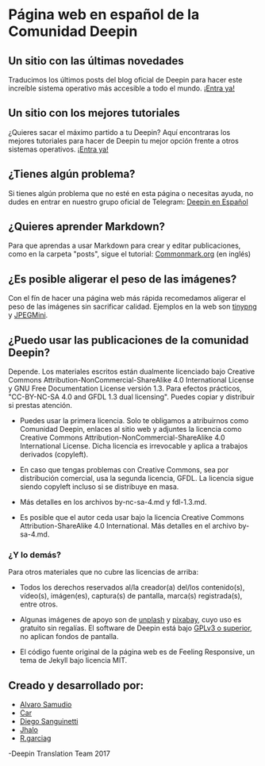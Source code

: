 # Página web en español de la Comunidad Deepin

## Un sitio con las últimas novedades

Traducimos los últimos posts del blog oficial de Deepin para hacer este increíble sistema operativo más accesible a todo el mundo. [¡Entra ya!](https://comunidad-deepin.github.io/blog/noticias/)

## Un sitio con los mejores tutoriales

¿Quieres sacar el máximo partido a tu Deepin? Aquí encontraras los mejores tutoriales para hacer de Deepin tu mejor opción frente a otros sistemas operativos. 
[¡Entra ya!](https://comunidad-deepin.github.io/blog/tips/)


## ¿Tienes algún problema?

Si tienes algún problema que no esté en esta página o necesitas ayuda, no dudes en entrar en nuestro grupo oficial de Telegram:
[Deepin en Español](https://t.me/deepinenespanol)

## ¿Quieres aprender Markdown?

Para que aprendas a usar Markdown para crear y editar publicaciones, como en la carpeta "posts", sigue el tutorial:
[Commonmark.org](http://commonmark.org/help/tutorial/) (en inglés)

## ¿Es posible aligerar el peso de las imágenes?

Con el fín de hacer una página web más rápida recomedamos aligerar el peso de las imágenes sin sacrificar calidad. Ejemplos en la web son [tinypng](https://tinypng.com/) y [JPEGMini](http://www.jpegmini.com/main/shrink_photo).

## ¿Puedo usar las publicaciones de la comunidad Deepin?

Depende. Los materiales escritos están dualmente licenciado bajo Creative Commons Attribution-NonCommercial-ShareAlike 4.0 International License y GNU Free Documentation License versión 1.3. Para efectos prácticos, "CC-BY-NC-SA 4.0 and GFDL 1.3 dual licensing". Puedes copiar y distribuir si prestas atención.

* Puedes usar la primera licencia. Solo te obligamos a atribuirnos como Comunidad Deepin, enlaces al sitio web y adjuntes la licencia como Creative Commons Attribution-NonCommercial-ShareAlike 4.0 International License. Dicha licencia es irrevocable y aplica a trabajos derivados (copyleft).

* En caso que tengas problemas con Creative Commons, sea por distribución comercial, usa la segunda licencia, GFDL. La licencia sigue siendo copyleft incluso si se distribuye en masa.

* Más detalles en los archivos by-nc-sa-4.md y fdl-1.3.md.

* Es posible que el autor ceda usar bajo la licencia  Creative Commons Attribution-ShareAlike 4.0 International. Más detalles en el archivo by-sa-4.md.

### ¿Y lo demás?

Para otros materiales que no cubre las licencias de arriba:

* Todos los derechos reservados al/la creador(a) del/los contenido(s), vídeo(s), imágen(es), captura(s) de pantalla, marca(s) registrada(s), entre otros.

* Algunas imágenes de apoyo son de [unplash](http://unsplash.com/) y [pixabay](http://pixabay.com), cuyo uso es gratuito sin regalías. El software de Deepin está bajo [GPLv3 o superior](https://github.com/linuxdeepin/deepin-desktop-base), no aplican fondos de pantalla.

* El código fuente original de la página web es de Feeling Responsive, un tema de Jekyll bajo licencia MIT.

## Creado y desarrollado por:

* [Alvaro Samudio](https://github.com/alvarosamudio)
* [Car](https://github.com/CarCM)
* [Diego Sanguinetti](https://github.com/sguinetti)
* [Jhalo](https://github.com/jhalounix)
* [R.garciag](https://github.com/r-garciag)

-Deepin Translation Team 2017

